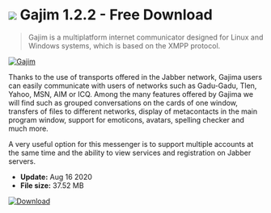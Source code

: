 # ![](https://cdn.softexe.net/static/icon/win.gif) Gajim 1.2.2 - Free Download

> Gajim is a multiplatform internet communicator designed for Linux and Windows systems, which is based on the XMPP protocol.

[![Gajim](https://gallery.dpcdn.pl/imgc/Tools/2449/g_-_420x350_1.5_-_x20110330165031_00.jpg)](https://softexe.net/win/internet/messenger/gajim:hcRp.html)

Thanks to the use of transports offered in the Jabber network, Gajima users can easily communicate with users of networks such as Gadu-Gadu, Tlen, Yahoo, MSN, AIM or ICQ. Among the many features offered by Gajima we will find such as grouped conversations on the cards of one window, transfers of files to different networks, display of metacontacts in the main program window, support for emoticons, avatars, spelling checker and much more.
 
 A very useful option for this messenger is to support multiple accounts at the same time and the ability to view services and registration on Jabber servers.


- **Update:** Aug 16 2020
- **File size:** 37.52 MB

[![Download](https://cdn.softexe.net/static/img/download.png)](https://softexe.net/win/internet/messenger/gajim:hcRp.html)

